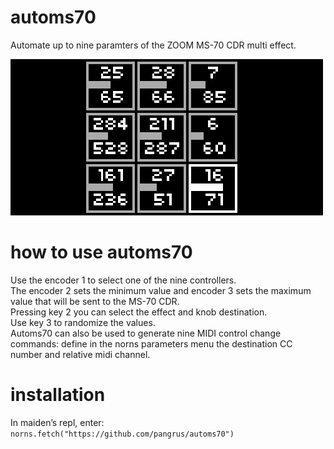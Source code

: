 # automs70
Automate up to nine paramters of the ZOOM MS-70 CDR multi effect.

![automs70](automs70.png)

# how to use automs70
Use the encoder 1 to select one of the nine controllers.   
The encoder 2 sets the minimum value and encoder 3 sets the maximum value that will be sent to the MS-70 CDR.  
Pressing key 2 you can select the effect and knob destination.  
Use key 3 to randomize the values.  
Automs70 can also be used to generate nine MIDI control change commands: define in the norns parameters menu the destination CC number and relative midi channel. 

# installation
In maiden’s repl, enter:  
`norns.fetch("https://github.com/pangrus/automs70")`










